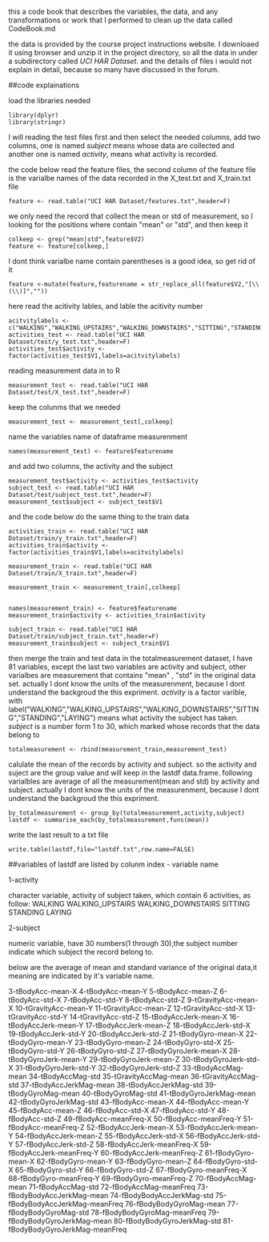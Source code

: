  this a code book that describes the variables, the data, and any transformations or work that I performed to clean up the data called CodeBook.md
 
the data is provided by the course project instructions website. I downloaed it using browser and unzip it in the project directory, so all the data in under a subdirectory called *UCI HAR Dataset*. and the details of files i would not explain in detail, because so many have discussed in the forum.

 
##code explainations

load the libraries needed
```{r}
library(dplyr)
library(stringr)
```

I will reading the test files first and then select the needed columns, add two columns, one is  named *subject* means whose data are collected and another one is named *activity*, means what activity is recorded.


the code below read the feature files, the second column of the feature file is the varialbe names of the data recorded in the X_test.txt and  X_train.txt file 
```{r}
feature <- read.table("UCI HAR Dataset/features.txt",header=F)
```
we only need the record that collect the mean or std of measurement, so I looking for the positions where contain "mean" or "std", and then keep it
```{r}
colkeep <- grep("mean|std",feature$V2)
feature <- feature[colkeep,]
```

I dont think varialbe name contain parentheses  is a good idea, so get rid of it
```{r}
feature <-mutate(feature,featurename = str_replace_all(feature$V2,"[\\(\\)]",""))
```

here read the acitivity lables, and lable the acitivity number
```{r}
acitvitylabels <- c("WALKING","WALKING_UPSTAIRS","WALKING_DOWNSTAIRS","SITTING","STANDING","LAYING")
activities_test <- read.table("UCI HAR Dataset/test/y_test.txt",header=F)
activities_test$activity <- factor(activities_test$V1,labels=acitvitylabels)
```


reading measurement data in to R
```{r}
measurement_test <- read.table("UCI HAR Dataset/test/X_test.txt",header=F)
```

keep the colunms that we needed
```{r}
measurement_test <- measurement_test[,colkeep]
```

name the variables name of dataframe measurenment
```{r}
names(measurement_test) <- feature$featurename
```

and add two columns, the activity and the subject
```{r}
measurement_test$activity <- activities_test$activity
subject_test <- read.table("UCI HAR Dataset/test/subject_test.txt",header=F)
measurement_test$subject <- subject_test$V1
```


and the code below do the same thing to the train data

```{r}
activities_train <- read.table("UCI HAR Dataset/train/y_train.txt",header=F)
activities_train$activity <- factor(activities_train$V1,labels=acitvitylabels)

measurement_train <- read.table("UCI HAR Dataset/train/X_train.txt",header=F)

measurement_train <- measurement_train[,colkeep]


names(measurement_train) <- feature$featurename
measurement_train$activity <- activities_train$activity

subject_train <- read.table("UCI HAR Dataset/train/subject_train.txt",header=F)
measurement_train$subject <- subject_train$V1
```

then merge the train and test data
in the totalmeasurement dataset, I have 81 variables, except the last two variables are activity and subject, other varialbes are measurement that contains "mean" , "std"  in the original data set.  actually I dont know the units of the measurenment, because I dont understand the backgroud the this expriment.
*activity* is a factor varible, with label("WALKING","WALKING_UPSTAIRS","WALKING_DOWNSTAIRS","SITTING","STANDING","LAYING") means what activity the subject has taken.
*subject* is a number form 1 to 30, which marked whose records that the data  belong to

```{r}
totalmeasurement <- rbind(measurement_train,measurement_test)
```


calulate the mean of the records by activity and subject.
so the activity and suject are the group value and will keep in the lastdf data.frame. following varialbles are average of all the measurement(mean and std) by activity and subject. actually I dont know the units of the measurenment, because I dont understand the backgroud the this expriment.
```{r}
by_totalmeasurement <- group_by(totalmeasurement,activity,subject)
lastdf <- summarise_each(by_totalmeasurement,funs(mean)) 
```

write the last result to a txt file 
```{r}
write.table(lastdf,file="lastdf.txt",row.name=FALSE)
```

##variables of lastdf are listed by  colunm index - variable name 

1-activity 

  character variable,  activity of subject taken, which contain 6 activities, as follow:
  WALKING
  WALKING_UPSTAIRS
  WALKING_DOWNSTAIRS
  SITTING
  STANDING
  LAYING
  
2-subject

  numeric variable, have 30 numbers(1 through 30),the subject number indicate which subject the record belong to.
  
  
below are the average  of mean and standard variance of the original data,it meaning are indicated by it's variable name.



3-tBodyAcc-mean-X
4-tBodyAcc-mean-Y
5-tBodyAcc-mean-Z
6-tBodyAcc-std-X
7-tBodyAcc-std-Y
8-tBodyAcc-std-Z
9-tGravityAcc-mean-X
10-tGravityAcc-mean-Y
11-tGravityAcc-mean-Z
12-tGravityAcc-std-X
13-tGravityAcc-std-Y
14-tGravityAcc-std-Z
15-tBodyAccJerk-mean-X
16-tBodyAccJerk-mean-Y
17-tBodyAccJerk-mean-Z
18-tBodyAccJerk-std-X
19-tBodyAccJerk-std-Y
20-tBodyAccJerk-std-Z
21-tBodyGyro-mean-X
22-tBodyGyro-mean-Y
23-tBodyGyro-mean-Z
24-tBodyGyro-std-X
25-tBodyGyro-std-Y
26-tBodyGyro-std-Z
27-tBodyGyroJerk-mean-X
28-tBodyGyroJerk-mean-Y
29-tBodyGyroJerk-mean-Z
30-tBodyGyroJerk-std-X
31-tBodyGyroJerk-std-Y
32-tBodyGyroJerk-std-Z
33-tBodyAccMag-mean
34-tBodyAccMag-std
35-tGravityAccMag-mean
36-tGravityAccMag-std
37-tBodyAccJerkMag-mean
38-tBodyAccJerkMag-std
39-tBodyGyroMag-mean
40-tBodyGyroMag-std
41-tBodyGyroJerkMag-mean
42-tBodyGyroJerkMag-std
43-fBodyAcc-mean-X
44-fBodyAcc-mean-Y
45-fBodyAcc-mean-Z
46-fBodyAcc-std-X
47-fBodyAcc-std-Y
48-fBodyAcc-std-Z
49-fBodyAcc-meanFreq-X
50-fBodyAcc-meanFreq-Y
51-fBodyAcc-meanFreq-Z
52-fBodyAccJerk-mean-X
53-fBodyAccJerk-mean-Y
54-fBodyAccJerk-mean-Z
55-fBodyAccJerk-std-X
56-fBodyAccJerk-std-Y
57-fBodyAccJerk-std-Z
58-fBodyAccJerk-meanFreq-X
59-fBodyAccJerk-meanFreq-Y
60-fBodyAccJerk-meanFreq-Z
61-fBodyGyro-mean-X
62-fBodyGyro-mean-Y
63-fBodyGyro-mean-Z
64-fBodyGyro-std-X
65-fBodyGyro-std-Y
66-fBodyGyro-std-Z
67-fBodyGyro-meanFreq-X
68-fBodyGyro-meanFreq-Y
69-fBodyGyro-meanFreq-Z
70-fBodyAccMag-mean
71-fBodyAccMag-std
72-fBodyAccMag-meanFreq
73-fBodyBodyAccJerkMag-mean
74-fBodyBodyAccJerkMag-std
75-fBodyBodyAccJerkMag-meanFreq
76-fBodyBodyGyroMag-mean
77-fBodyBodyGyroMag-std
78-fBodyBodyGyroMag-meanFreq
79-fBodyBodyGyroJerkMag-mean
80-fBodyBodyGyroJerkMag-std
81-fBodyBodyGyroJerkMag-meanFreq


